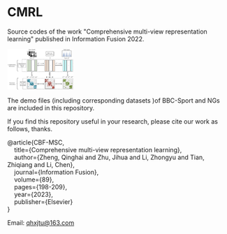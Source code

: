 # CMRL
Source codes of the work "Comprehensive multi-view representation learning" published in Information Fusion 2022.

<img src="./Flowchar_CMRL.png" width="30%">

The demo files (including corresponding datasets )of BBC-Sport and NGs are included in this repository.

If you find this repository useful in your research, please cite our work as follows, thanks.

@article\{CBF-MSC,<br/>
      &nbsp;&nbsp;&nbsp;&nbsp;title=\{Comprehensive multi-view representation learning\},<br/>
      &nbsp;&nbsp;&nbsp;&nbsp;author=\{Zheng, Qinghai and Zhu, Jihua and Li, Zhongyu and Tian, Zhiqiang and Li, Chen\},<br/>
      &nbsp;&nbsp;&nbsp;&nbsp;journal=\{Information Fusion\},<br/>
      &nbsp;&nbsp;&nbsp;&nbsp;volume=\{89\},<br/>
      &nbsp;&nbsp;&nbsp;&nbsp;pages=\{198-209\},<br/>
      &nbsp;&nbsp;&nbsp;&nbsp;year=\{2023\},<br/>
      &nbsp;&nbsp;&nbsp;&nbsp;publisher=\{Elsevier\}<br/>
\}<br/>

Email: qhxjtu@163.com


